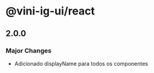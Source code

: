 # @vini-ig-ui/react

## 2.0.0

### Major Changes

- Adicionado displayName para todos os componentes
